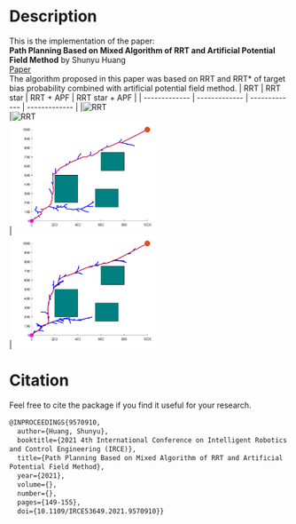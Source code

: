 # Description
This is the implementation of the paper:      
**Path Planning Based on Mixed Algorithm of RRT and Artificial Potential Field Method** by Shunyu Huang     
[Paper](https://ieeexplore.ieee.org/document/9570910)  
The algorithm proposed in this paper was based on RRT and RRT* of target bias probability combined with artificial potential field method.
| RRT | RRT star | RRT + APF | RRT star + APF |
| ------------- | ------------- | ------------- | ------------- |
|<img src="Result/RRT.png" width="270" alt="RRT"/><br/>|<img src="Result/RRTstar.png" width="270" alt="RRT"/><br/>|<img src="Result/RRT+APF.png" width="270" alt="RRT"/><br/>|<img src="Result/RRTstar+APF.png" width="270" alt="RRT"/><br/>

# Citation
Feel free to cite the package if you find it useful for your research.
```
@INPROCEEDINGS{9570910,
  author={Huang, Shunyu},
  booktitle={2021 4th International Conference on Intelligent Robotics and Control Engineering (IRCE)}, 
  title={Path Planning Based on Mixed Algorithm of RRT and Artificial Potential Field Method}, 
  year={2021},
  volume={},
  number={},
  pages={149-155},
  doi={10.1109/IRCE53649.2021.9570910}}
```


